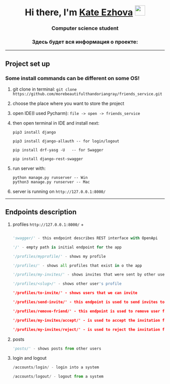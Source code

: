 <h1 align="center">Hi there, I'm <a href="https://daniilshat.ru/" target="_blank">Kate Ezhova</a> 
<img src="https://github.com/blackcater/blackcater/raw/main/images/Hi.gif" height="32"/></h1>
<h3 align="center">Computer science student </h3>
<h3 align="center">Здесь будет вся информация о проекте: </h3>  

---

## Project set up
### Some install commands can be different on some OS!
1. git clone in terminal: 
`git clone https://github.com/morebeautifulthandoriangray/friends_service.git`
2. choose the place where you want to store the project
3. open  IDE(I used Pycharm): `file -> open -> friends_service`
4. then open terminal in IDE and install next: 
   ```
   pip3 install django
   
   pip3 install django-allauth -- for login/logout
   
   pip install drf-yasg -U   -- for Swagger
   
   pip install django-rest-swagger
    ```
   
5. run server with:
    ```
   python manage.py runserver -- Win
   python3 manage.py runserver -- Mac
   ```
6. server is running on `http://127.0.0.1:8000/` 

---

## Endpoints description
1. profiles
    `http://127.0.0.1:8000/`  + 
    ```python
   
   'swagger/' - this endpoint describes REST interface with OpenApi
   
   '/' - empty path is initial endpoint for the app
   
   '/profiles/myprofile/' - shows my profile
   
   '/profiles/' - shows all profiles that exist in o the app
   
   '/profiles/my-invites/' - shows invites that were sent by other users
   
   '/profiles/<slug>/' - shows other user's profile
   
   '/profiles/to-invite/' - shows users that we can invite
   
   '/profiles/send-invite/' - this endpoint is used to send invites to other users
   
   '/profiles/remove-friend/' - this endpoint is used to remove user from a friend list

    '/profiles/my-invites/accept/' - is used to accept the invitation from a user
   
    '/profiles/my-invites/reject/' - is used to reject the invitation from a user
   ```
2. posts
   
    ```python
   'posts/' - shows posts from other users
   ```

3. login and logout

    ```python
    /accounts/login/ - login into a system
   
    /accounts/logout/ - logout from a system
    ```

